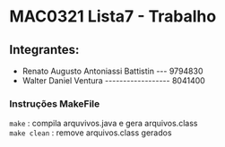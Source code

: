 # MAC0321 Lista7 - Trabalho

## Integrantes:

* Renato Augusto Antoniassi Battistin --- 9794830
* Walter Daniel Ventura ------------------ 8041400

### Instruções MakeFile
`make` : compila arquvivos.java e gera arquivos.class<br>
`make clean` : remove arquivos.class gerados
